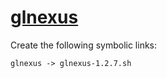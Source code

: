 # [glnexus](https://hpc.nih.gov/apps/glnexus.html)

Create the following symbolic links:
```
glnexus -> glnexus-1.2.7.sh
```
